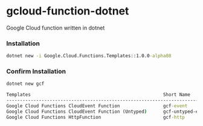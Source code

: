 # gcloud-function-dotnet
Google Cloud function written in dotnet

### Installation
```cmd
dotnet new -i Google.Cloud.Functions.Templates::1.0.0-alpha08
```

### Confirm Installation

```cmd
dotnet new gcf

Templates                                                 Short Name            
-----------------------------------------------------------------------
Google Cloud Functions CloudEvent Function                gcf-event
Google Cloud Functions CloudEvent Function (Untyped)      gcf-untyped-event
Google Cloud Functions HttpFunction                       gcf-http
```
